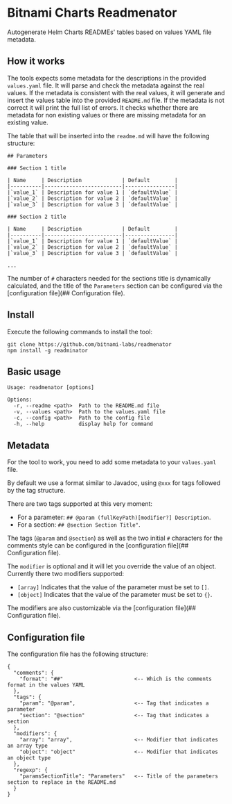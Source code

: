 # Bitnami Charts Readmenator

Autogenerate Helm Charts READMEs' tables based on values YAML file metadata.

## How it works

The tools expects some metadata for the descriptions in the provided `values.yaml` file. It will parse and check the metadata against the real values.
If the metadata is consistent with the real values, it will generate and insert the values table into the provided `README.md` file.
If the metadata is not correct it will print the full list of errors. It checks whether there are metadata for non existing values or there are missing metadata for an existing value.

The table that will be inserted into the `readme.md` will have the following structure:

```
## Parameters

### Section 1 title

| Name     | Description             | Default        |
|----------|-------------------------|----------------|
|`value_1` | Description for value 1 | `defaultValue` |
|`value_2` | Description for value 2 | `defaultValue` |
|`value_3` | Description for value 3 | `defaultValue` |

### Section 2 title

| Name     | Description             | Default        |
|----------|-------------------------|----------------|
|`value_1` | Description for value 1 | `defaultValue` |
|`value_2` | Description for value 2 | `defaultValue` |
|`value_3` | Description for value 3 | `defaultValue` |

...
```

The number of `#` characters needed for the sections title is dynamically calculated, and the title of the `Parameters` section can be configured via the [configuration file](## Configuration file).

## Install

Execute the following commands to install the tool:

```
git clone https://github.com/bitnami-labs/readmenator
npm install -g readminator
```

## Basic usage

```
Usage: readmenator [options]

Options:
  -r, --readme <path>  Path to the README.md file
  -v, --values <path>  Path to the values.yaml file
  -c, --config <path>  Path to the config file
  -h, --help           display help for command
```

## Metadata

For the tool to work, you need to add some metadata to your `values.yaml` file.

By default we use a format similar to Javadoc, using `@xxx` for tags followed by the tag structure.

There are two tags supported at this very moment:

- For a parameter: `## @param (fullKeyPath)[modifier?] Description`.
- For a section: `## @section Section Title"`.

The tags (`@param` and `@section`) as well as the two initial `#` characters for the comments style can be configured in the [configuration file](## Configuration file).

The `modifier` is optional and it will let you override the value of an object. Currently there two modifiers supported:

- `[array]` Indicates that the value of the parameter must be set to `[]`.
- `[object]` Indicates that the value of the parameter must be set to `{}`.

The modifiers are also customizable via the [configuration file](## Configuration file).

## Configuration file

The configuration file has the following structure:

```
{
  "comments": {
    "format": "##"                       <-- Which is the comments format in the values YAML
  },
  "tags": {
    "param": "@param",                   <-- Tag that indicates a parameter
    "section": "@section"                <-- Tag that indicates a section
  },
  "modifiers": {
    "array": "array",                    <-- Modifier that indicates an array type
    "object": "object"                   <-- Modifier that indicates an object type
  },
  "regexp": {
    "paramsSectionTitle": "Parameters"   <-- Title of the parameters section to replace in the README.md
  }
}
```
